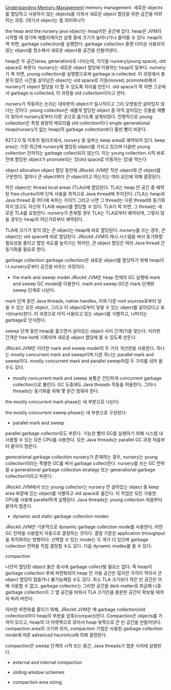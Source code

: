 [Understanding Memory Management](https://docs.oracle.com/cd/E13150_01/jrockit_jvm/jrockit/geninfo/diagnos/garbage_collect.html)
memory management. 새로운 objects를 할당하고 사용하지 않는 objects를 지워서 새로운 object 할당을 위한 공간을 마련하는 과정. (여기서 object는 뭘 의미하나?)

the heap and the nursery
java object는 heap이란 공간에 있다. heap은 JVM이 시작할 때 생기며 애플리케이션 실행 중에 크기가 늘어나거나 줄어들 수 있다. heap이 꽉 차면, garbage collection을 실행한다. garbage collection 중엔 더이상 사용되지 않는 object를 청소해서 새로운 object용 공간을 만들어낸다.

heap은 두 공간(area, generation)로 나뉘는데, 각각을 nursery(young space), old space로 부른다. nursery는 새로운 object 할당에 이용하는 heap의 일부다. nursery가 꽉 차면, young collection을 실행함으로써 garbage is collected. 이 과정에서 충분히 많은 시간을 살아남은 object는 old space로 이동(moved, promoted)해서 nursery가 object 할당을 더 할 수 있도록 자리를 만든다. old space가 꽉 차면 그곳에서 garbage is collected, 이 과정을 old collection이라고 한다.

nursery가 작동하는 논리는 대부분의 object가 일시적이고 그리 오랫동안 살아있지 않다는 것이다. young collection은 새롭게 할당된 object 중 아직 살아있는 것들을 재빨리 찾아서 nursery로부터 다른 곳으로 옮기도록 설계되었다. 전형적으로 young collection은 특정 용량의 메모리를 old collection이나 single-generational heap(nursery가 없는 heap)의 garbage collection보다 훨씬 빨리 비운다.

R27.2.0 및 이후의 릴리즈에서, nursery 중 일부는 keep area로 예약되어 있다. keep area는 가장 최근에 nursery에 할당된 object를 가지고 있으며 다음번 young collection 전까지는 garbage collect되지 않는다. 이는 young collection 시작 바로 전에 할당된 object가 promote되는 것(old space로 이동하는 것)을 막는다

object allocation
object 할당 동안에 JRockit JVM은 작은 object와 큰 object를 구분한다. 얼마나 큰 object부터 큰 object라고 하는지는 여러 요인에 의해 결정된다.

작은 object는 thread local areas (TLAs)에 할당된다. TLA는 heap 안 공간 중 예약된 free chunks이며 단독 사용을 목적으로 Java thread에 주어진다. (TLA는 heap과 Java thread 중 어디에 속하는 거지?) 그러고 나면 그 thread는 다른 thread와 동기화하지 않고도 자신의 TLA에 object를 할당할 수 있다. TLA가 꽉 차면, 그 thread는 새로운 TLA를 요청한다. nursery가 존재할 경우 TLA는 TLA로부터 예약되며, 그렇지 않을 경우는 heap의 어딘가로부터 예약된다.

TLA에 크기가 맞지 않는 큰 object는 heap에 바로 할당된다. nursery를 쓰는 경우, 큰 object는 old space에 바로 할당된다. JRockit JVM이 캐시 시스템을 써서 동기화할 필요성을 줄이고 할당 속도를 높이기는 하지만, 큰 object 할당은 여러 Java thread 간 동기화를 필요로 한다.

garbage collection
garbage collection은 새로운 object를 할당하기 위해 heap이나 nursery로부터 공간을 비우는 과정이다.

- the mark and sweep model
JRockit JVM은 heap 전체의 GC 실행에 mark and sweep GC model을 이용한다. mark and sweep GC은 mark 단계와 sweep 단계로 나뉜다.

mark 단계 동안 Java threads, native handles, 이외 다른 root sources로부터 닿을 수 있는 모든 object, 그리고 이 object로부터 닿을 수 있는 object를 살아있다고 표시(mark)한다. 이 과정으로 아직 사용되고 있는 object를 식별하고, 나머지는 garbage로 인식한다.

sweep 단계 동안 heap을 흝으면서 살아있는 object 사이 간격(?)을 찾는다. 이러한 간격은 free list에 기록되며 새로운 object 할당에 쓸 수 있도록 만든다.

JRockit JVM은 이러한 mark and sweep model의 두 가지 개선판을 사용한다. 하나는 mostly concurrent mark and sweep이며 다른 하나는 parallel mark and sweep이다. mostly concurrent mark and parallel sweep처럼 두 가지를 섞어 쓸 수도 있다.

- mostly concurrent mark and sweep
보통은 간단하게 concurrent garbage collection으로 불린다. GC 도중에도 Java threads 작동을 허용한다. 그러나 threads는 동기화를 위해 몇 분간 멈춰야 한다.

the mostly concurrent mark phase는 네 부분으로 나뉜다:

the mostly concurrent sweep phase는 네 부분으로 구성된다:

- parallel mark and sweep

parallel garbage collector로도 부른다. 가능한 빨리 GC를 실행하기 위해 시스템 내 사용할 수 있는 모든 CPU를 사용한다. 모든 Java threads는 parallel GC 과정 처음부터 끝까지 멈춘다.

generational garbage collection
nursery가 존재하는 경우, nursery는 young collection이라는 특별한 GC를 써서 garbage collect한다. nursery를 쓰는 GC 전략을 a generational garbage collection strategy 또는 generational garbage collection이라고 부른다.

JRockit JVM에서 쓰는 young collector는 nursery 안 살아있는 object 중 keep area 바깥에 있는 object를 식별하고 old space로 옮긴다. 이 작업은 모든 가용한 CPU를 사용해 parallel하게 실행된다. Java threads는 young collection 처음부터 끝까지 멈춘다.

- dynamic and static garbage collection modes

JRockit JVM은 기본적으로 dynamic garbage collection mode를 사용한다. 어떤 GC 전략을 사용할지 자동으로 결정하는 것이다. 결정 기준은 application throughput을 최적화하는 방향이다. 선택할 수 있는 mode는 두 개가 더 있으며 garbage collection 전략을 직접 결정할 수도 있다. 다음 dynamic modes를 쓸 수 있다:

compaction

나란히 할당된 object 둘은 동시에 garbage collect될 필요는 없다. 즉 heap이 garbage collection 후에 파편화되어 heap 안 가용 공간은 많지만 각각이 작아서 큰 object 할당이 힘들거나 불가능해질 수도 있다. 최소 TLA 크기보다 작은 빈 공간은 아예 사용할 수 없고, garbage collector는 그러한 공간을 dark matter로 취급해 나중 garbage collection이 그 옆 공간을 비워서 TLA 크기만큼 충분한 공간이 확보될 때까지 버려 버린다.

이러한 파편화를 줄이기 위해, JRockit JVM은 매 garbage collection(old collection)마다 heap의 부분을 압축(compact)한다. Compaction은 objects를 가까이 모으고, heap의 더 아랫쪽으로 모아서 heap 윗쪽으로 큰 빈 공간을 만들어낸다. compaction area의 크기와 위치, compaction 기법은 사용된 garbage collection mode에 따른 advanced heuristics에 의해 결정된다.

compaction은 sweep 단계의 시작 또는 중간, Java threads가 멈춘 사이에 실행된다.

- external and internal compaction

- sliding window schemes

- compaction area sizing

